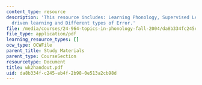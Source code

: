 ```yaml
---
content_type: resource
description: 'This resource includes: Learning Phonology, Supervised Learning, Error
  driven learning and Different types of Error.'
file: /media/courses/24-964-topics-in-phonology-fall-2004/da8b334fc245eb4f2b980e513a2cb98d_wk2handout.pdf
file_type: application/pdf
learning_resource_types: []
ocw_type: OCWFile
parent_title: Study Materials
parent_type: CourseSection
resourcetype: Document
title: wk2handout.pdf
uid: da8b334f-c245-eb4f-2b98-0e513a2cb98d
---
```

